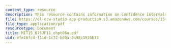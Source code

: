 ```yaml
---
content_type: resource
description: This resource contains information on confidence intervals.
file: https://ol-ocw-studio-app-production.s3.amazonaws.com/courses/15-075j-statistical-thinking-and-data-analysis-fall-2011/efe16fc4f11d1c72bd0a3498c1935b73_MIT15_075JF11_chpt06a.pdf
file_type: application/pdf
resourcetype: Document
title: MIT15_075JF11_chpt06a.pdf
uid: efe16fc4-f11d-1c72-bd0a-3498c1935b73
---
```

